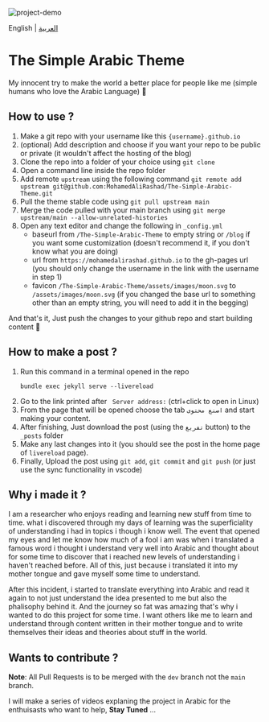 ![project-demo](https://github.com/MohamedAliRashad/The-Simple-Arabic-Theme/blob/main/assets/project-demo.gif)

English | [العربية](https://github.com/MohamedAliRashad/The-Simple-Arabic-Theme/blob/main/README.AR.md)

# The Simple Arabic Theme
My innocent try to make the world a better place for people like me (simple humans who love the Arabic Language) :seedling: 

## How to use ?
1. Make a git repo with your username like this `{username}.github.io`
1. (optional) Add description and choose if you want your repo to be public or private (it wouldn't affect the hosting of the blog) 
1. Clone the repo into a folder of your choice using `git clone`
1. Open a command line inside the repo folder
1. Add remote `upstream` using the following command `git remote add upstream git@github.com:MohamedAliRashad/The-Simple-Arabic-Theme.git`
1. Pull the theme stable code using `git pull upstream main`
1. Merge the code pulled with your main branch using `git merge upstream/main --allow-unrelated-histories`
1. Open any text editor and change the following in `_config.yml`
    - baseurl from `/The-Simple-Arabic-Theme` to empty string or `/blog` if you want some customization (doesn't recommend it, if you don't know what you are doing) 
    - url from `https://mohamedalirashad.github.io` to the gh-pages url (you should only change the username in the link with the username in step 1)
    - favicon `/The-Simple-Arabic-Theme/assets/images/moon.svg` to `/assets/images/moon.svg` (if you changed the base url to something other than an empty string, you will need to add it in the begging)

And that's it, Just push the changes to your github repo and start building content 🌠

## How to make a post ?
1. Run this command in a terminal opened in the repo
    ```
    bundle exec jekyll serve --livereload
    ```
2. Go to the link printed after ` Server address:` (ctrl+click to open in Linux)
3. From the page that will be opened choose the tab `اصنع محتوى` and start making your content.
4. After finishing, Just download the post (using the `تفريغ` button) to the `_posts` folder
5. Make any last changes into it (you should see the post in the home page of `livereload` page).
6. Finally, Upload the post using `git add`, `git commit` and `git push` (or just use the sync functionality in vscode)

## Why i made it ?
I am a researcher who enjoys reading and learning new stuff from time to time. what i discovered through my days of learning was the superficiality of understanding i had in topics i though i know well.
The event that opened my eyes and let me know how much of a fool i am was when i translated a famous word i thought i understand very well into Arabic and thought about for some time to discover that i reached new levels of understanding i haven't reached before. All of this, just because i translated it into my mother tongue and gave myself some time to understand.

After this incident, i started to translate everything into Arabic and read it again to not just understand the idea presented to me but also the phalisophy behind it. And the journey so fat was amazing that's why i wanted to do this project for some time. I want others like me to learn and understand through content written in their mother tongue and to write themselves their ideas and theories about stuff in the world. 

## Wants to contribute ?

**Note**: All Pull Requests is to be merged with the `dev` branch not the `main` branch.

I will make a series of videos explaning the project in Arabic for the enthuisasts who want  to help, **Stay Tuned** ...
